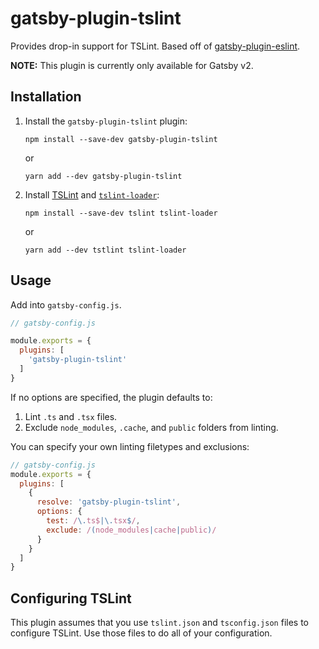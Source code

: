 # gatsby-plugin-tslint

Provides drop-in support for TSLint. Based off of [gatsby-plugin-eslint](https://github.com/mongkuen/gatsby-plugin-eslint).


**NOTE:**  This plugin is currently only available for Gatsby v2.

## Installation

1. Install the `gatsby-plugin-tslint` plugin:

    `npm install --save-dev gatsby-plugin-tslint`

    or

    `yarn add --dev gatsby-plugin-tslint`


2. Install [TSLint](https://palantir.github.io/tslint/) and [`tslint-loader`](https://github.com/wbuchwalter/tslint-loader):

    `npm install --save-dev tslint tslint-loader`

    or

    `yarn add --dev tstlint tslint-loader`

## Usage

Add into `gatsby-config.js`.

```javascript
// gatsby-config.js

module.exports = {
  plugins: [
    'gatsby-plugin-tslint'
  ]
}
```

If no options are specified, the plugin defaults to:

1. Lint `.ts` and `.tsx` files.
2. Exclude `node_modules`, `.cache`, and `public` folders from linting.

You can specify your own linting filetypes and exclusions:

```javascript
// gatsby-config.js
module.exports = {
  plugins: [
    {
      resolve: 'gatsby-plugin-tslint',
      options: {
        test: /\.ts$|\.tsx$/,
        exclude: /(node_modules|cache|public)/
      }
    }
  ]
}
```

## Configuring TSLint

This plugin assumes that you use `tslint.json` and `tsconfig.json` files to configure TSLint. Use those files to do all of your configuration.
